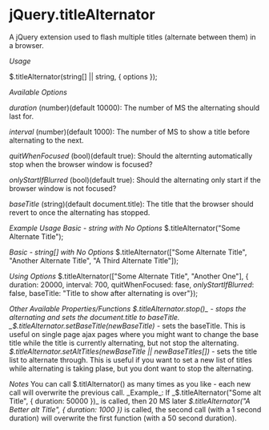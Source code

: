 jQuery.titleAlternator
======================

A jQuery extension used to flash multiple titles (alternate between them) in a browser.

*Usage*

$.titleAlternator(string[] || string, { options });

*Available Options*

_duration_ (number)(default 10000): The number of MS the alternating should last for.

_interval_ (number)(default 1000): The number of MS to show a title before alternating to the next.

_quitWhenFocused_ (bool)(default true): Should the alternting automatically stop when the browser window is focused?

_onlyStartIfBlurred_ (bool)(default true): Should the alternating only start if the browser window is not focused?

_baseTitle_ (string)(default document.title): The title that the browser should revert to once the alternating has stopped.


*Example Usage*
_Basic - string with No Options_
$.titleAlternator("Some Alternate Title");

_Basic - string[] with No Options_
$.titleAlternator(["Some Alternate Title", "Another Alternate Title", "A Third Alternate Title"]);

_Using Options_
$.titleAlternator(["Some Alternate Title", "Another One"], { duration: 20000, interval: 700, quitWhenFocused: fase, _onlyStartIfBlurred_: false, baseTitle: "Title to show after alternating is over"});

*Other Available Properties/Functions*
_$.titleAlternator.stop()_ - stops the alternating and sets the document.title to baseTitle.
_$.titleAlternator.setBaseTitle(newBaseTitle)_ - sets the baseTitle.  This is useful on single page ajax pages where you might want to change the base title while the title is currently alternating, but not stop the alternating.
_$.titleAlternator.setAltTitles(newBaseTitle || newBaseTitles[])_ - sets the title list to alternate through.  This is useful if you want to set a new list of titles while alternating is taking plase, but you dont want to stop the alternating.

*Notes*
You can call $.titlAlternator() as many times as you like - each new call will overwrite the previous call.
_Example_:
If _$.titleAlternator("Some alt Title", { duration: 50000 })_ is called, then 20 MS later _$.titleAlternator("A Better alt Title", { duration: 1000 })_ is called, the second call (with a 1 second duration) will overwrite the first function (with a 50 second duration).

